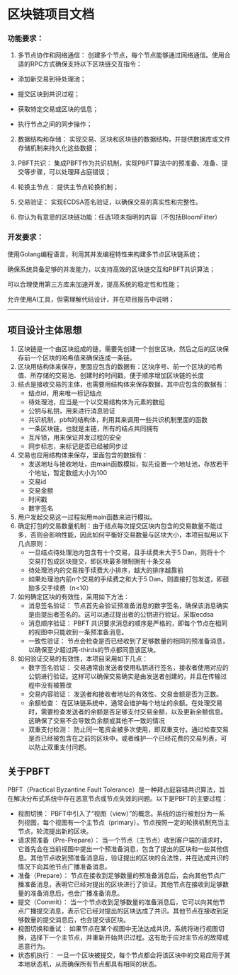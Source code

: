 # 区块链项目文档
### 功能要求：
1. 多节点协作和网络通信： 创建多个节点，每个节点能够通过网络通信。使用合适的RPC方式确保支持以下区块链交互指令：

- 添加新交易到待处理池；

- 提交区块到共识过程；

- 获取特定交易或区块的信息；

- 执行节点之间的同步操作；

2. 数据结构和存储： 实现交易、区块和区块链的数据结构，并提供数据库或文件存储机制来持久化这些数据；

3. PBFT共识： 集成PBFT作为共识机制，实现PBFT算法中的预准备、准备、提交等步骤，可以处理拜占庭错误；

4. 轮换主节点： 提供主节点轮换机制；

5. 交易验证： 实现ECDSA签名验证，以确保交易的真实性和完整性。

6. 你认为有意思的区块链功能：任选1项未指明的内容（不包括BloomFilter）
### 开发要求：
使用Golang编程语言，利用其并发编程特性来构建多节点区块链系统；

确保系统具备足够的并发能力，以支持高效的区块链交互和PBFT共识算法；

可以合理使用第三方库来加速开发，提高系统的稳定性和性能；

允许使用AI工具，但需理解代码设计，并在项目报告中说明；

----------------------------------------------------------------------------------

## 项目设计主体思想
1. 区块链是一个由区块组成的链，需要先创建一个创世区块，然后之后的区块保存前一个区块的哈希值来确保连成一条链。
2. 区块用结构体来保存，里面应包含的数据有：区块序号、前一个区块的哈希值、所存储的交易池、创建时的时间戳，便于顺序增加区块链的长度
3. 结点是接收交易的主体，也需要用结构体来保存数据，其中应包含的数据有：
   - 结点id，用来唯一标记结点
   - 待处理池，应当是一个以交易结构体为元素的数组
   - 公钥与私钥，用来进行消息验证
   - 共识机制，pbft的结构体，利用其来调用一些共识机制里面的函数
   - 一条区块链，也就是主链，所有的结点共同拥有
   - 互斥锁，用来保证并发过程的安全
   - 同步标志，来标记是否已经被同步过
4. 交易也应用结构体来保存，里面包含的数据有：
   - 发送地址与接收地址，由main函数模拟，拟先设置一个地址池，存放若干个地址，暂定数组大小为100
   - 交易id
   - 交易金额
   - 时间戳
   - 数字签名
6. 用户发起交易这一过程拟用main函数来进行模拟。
7. 确定打包的交易数量机制：由于结点每次提交区块内包含的交易数量不能过多，否则会影响性能，因此如何平衡好交易数量与区块大小，本项目拟用以下几点原则：
   - 一旦结点待处理池内包含有十个交易，且手续费未大于5 Dan，则将十个交易打包成区块提交，即区块最多限制拥有十条交易
   - 待处理池内的交易按手续费大小排序，越大的排序越靠前
   - 如果处理池内前n个交易的手续费之和大于5 Dan，则直接打包发送，即鼓励多交手续费（n<10）
8. 如何确定区块的有效性，采用如下方法：
   - 消息签名验证： 节点首先会验证预准备消息的数字签名，确保该消息确实是由提出者签名的。这可以通过提出者的公钥进行验证。采取ecdsa
   - 消息顺序验证： PBFT 共识要求消息的顺序是严格的，即每个节点在相同的视图中只能收到一条预准备消息。
   - 一致性验证： 节点会检查是否已经收到了足够数量的相同的预准备消息，以确保至少超过两-thirds的节点都同意该区块。
9. 如何验证交易的有效性，本项目采用如下几点：
    - 数字签名验证： 交易通常由发送者使用私钥进行签名，接收者使用对应的公钥进行验证。这样可以确保交易确实是由发送者创建的，并且在传输过程中没有被篡改
    - 交易内容验证： 发送者和接收者地址的有效性、交易金额是否为正数。
    - 余额检查： 在区块链系统中，通常会维护每个地址的余额。在处理交易时，需要检查发送者的余额是否足够支付交易金额，以及更新余额信息。这确保了交易不会导致负余额或其他不一致的情况
    - 双重支付检测： 防止同一笔资金被多次使用，即双重支付。通过检查交易是否已经被包含在之前的区块中，或者维护一个已经花费的交易列表，可以防止双重支付问题。

## 关于PBFT
PBFT（Practical Byzantine Fault Tolerance）是一种拜占庭容错共识算法，旨在解决分布式系统中存在恶意节点或节点失效的问题。以下是PBFT的主要过程：
- 视图切换： PBFT中引入了“视图（view）”的概念。系统的运行被划分为一系列视图，每个视图有一个主节点（primary）。节点按照一定的轮换机制充当主节点，轮流提出新的区块。
- 请求预准备（Pre-Prepare）： 当一个节点（主节点）收到客户端的请求时，它首先会在当前视图中提出一个预准备消息，包含了提出的区块和一些其他信息。其他节点收到预准备消息后，验证提出的区块的合法性，并在达成共识的情况下向其他节点广播准备消息。
- 准备（Prepare）： 节点在接收到足够数量的预准备消息后，会向其他节点广播准备消息，表明它已经对提出的区块进行了验证。其他节点在接收到足够数量的准备消息后，也会广播准备消息。
- 提交（Commit）： 当一个节点收到足够数量的准备消息后，它可以向其他节点广播提交消息，表示它已经对提出的区块达成了共识。其他节点在接收到足够数量的提交消息后，也会提交该区块。
- 视图切换和重试： 如果节点在某个视图中无法达成共识，系统将进行视图切换，选择下一个主节点，并重新开始共识过程。这有助于应对主节点的故障或恶意行为。
- 状态机执行： 一旦一个区块被提交，每个节点都会将该区块中的交易应用于其本地状态机，从而确保所有节点都具有相同的状态。
